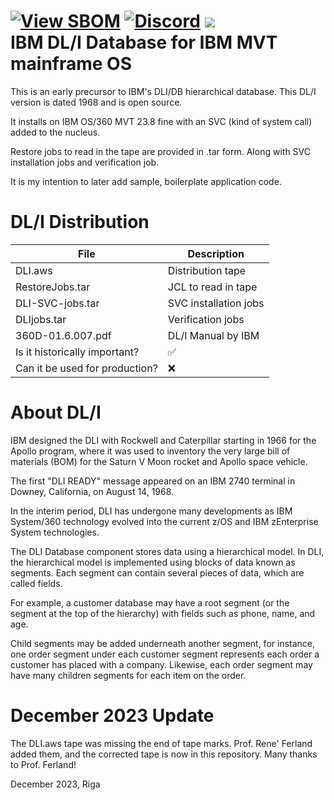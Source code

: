 [![View SBOM](https://img.shields.io/badge/sbom.sh-viewSBOM-blue?link=https%3A%2F%2Fsbom.sh%2Fdc1800c8-18d7-4b52-8733-9f208e2d6715)](https://sbom.sh/dc1800c8-18d7-4b52-8733-9f208e2d6715)
[![Discord](https://img.shields.io/discord/423767742546575361.svg?label=&logo=discord&logoColor=ffffff&color=7389D8&labelColor=6A7EC2)](https://discord.gg/vpEv3HJ)
<a href="https://hits.seeyoufarm.com"><img src="https://hits.seeyoufarm.com/api/count/incr/badge.svg?url=https%3A%2F%2Fgithub.com%2Fmoshix%2FDLI&count_bg=%2379C83D&title_bg=%23555555&icon=ibm.svg&icon_color=%23E7E7E7&title=Views&edge_flat=false"/></a>
<br>
IBM DL/I Database for IBM MVT mainframe OS 
==========================================

This is an early precursor to IBM's DLI/DB hierarchical database.  This DL/I version is dated 1968 and is open source.   


It installs on IBM OS/360 MVT 23.8 fine with an SVC (kind of system call) added to the nucleus.  

Restore jobs to read in the tape are provided in .tar form. Along with SVC installation jobs and verification job.   

It is my intention to later add sample, boilerplate application code.   



DL/I Distribution
==================

| File                           | Description           |
| ------------------------------ | --------------------- |
| DLI.aws                        | Distribution tape     |  
| RestoreJobs.tar                | JCL to read in tape   |  
| DLI-SVC-jobs.tar               | SVC installation jobs |
| DLIjobs.tar                    | Verification jobs     |
| 360D-01.6.007.pdf              | DL/I Manual by IBM    |
| Is it historically important?  | :white_check_mark:    |  
| Can it be used for production? | :x:                   |  

About DL/I
==========

IBM designed the DLI with Rockwell and Caterpillar starting in 1966 for the Apollo program, where it was used to inventory the very large bill of materials (BOM) for the Saturn V Moon rocket and Apollo space vehicle.

The first "DLI READY" message appeared on an IBM 2740 terminal in Downey, California, on August 14, 1968. 

In the interim period, DLI has undergone many developments as IBM System/360 technology evolved into the current z/OS and IBM zEnterprise System technologies.  

The DLI Database component stores data using a hierarchical model. In DLI, the hierarchical model is implemented using blocks of data known as segments. Each segment can contain several pieces of data, which are called fields.   

For example, a customer database may have a root segment (or the segment at the top of the hierarchy) with fields such as phone, name, and age.   

Child segments may be added underneath another segment, for instance, one order segment under each customer segment represents each order a customer has placed with a company. Likewise, each order segment may have many children segments for each item on the order.  

December 2023 Update
====================

The DLI.aws tape was missing the end of tape marks. Prof. Rene' Ferland added them, and the corrected tape is now in this repository. Many thanks to Prof. Ferland!

December 2023, Riga  
